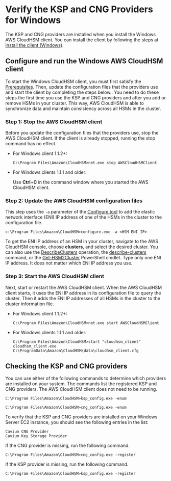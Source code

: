 # Verify the KSP and CNG Providers for Windows<a name="ksp-library-install"></a>

The KSP and CNG providers are installed when you install the Windows AWS CloudHSM client\. You can install the client by following the steps at [Install the client \(Windows\)](install-and-configure-client-win.md)\. 

## Configure and run the Windows AWS CloudHSM client<a name="ksp-configure-client-windows"></a>

To start the Windows CloudHSM client, you must first satisfy the [Prerequisites](ksp-library-prereq.md)\. Then, update the configuration files that the providers use and start the client by completing the steps below\.\. You need to do these steps the first time you use the KSP and CNG providers and after you add or remove HSMs in your cluster\. This way, AWS CloudHSM is able to synchronize data and maintain consistency across all HSMs in the cluster\.

### Step 1: Stop the AWS CloudHSM client<a name="ksp-stop-cloudhsm-client"></a>

Before you update the configuration files that the providers use, stop the AWS CloudHSM client\. If the client is already stopped, running the stop command has no effect\. 
+ For Windows client 1\.1\.2\+:

  ```
  C:\Program Files\Amazon\CloudHSM>net.exe stop AWSCloudHSMClient
  ```
+ For Windows clients 1\.1\.1 and older:

  Use **Ctrl**\+**C** in the command window where you started the AWS CloudHSM client\.

### Step 2: Update the AWS CloudHSM configuration files<a name="ksp-config-a"></a>

This step uses the `-a` parameter of the [Configure tool](configure-tool.md) to add the elastic network interface \(ENI\) IP address of one of the HSMs in the cluster to the configuration file\. 

```
c:\Program Files\Amazon\CloudHSM>configure.exe -a <HSM ENI IP>
```

To get the ENI IP address of an HSM in your cluster, navigate to the AWS CloudHSM console, choose **clusters**, and select the desired cluster\. You can also use the [DescribeClusters](https://docs.aws.amazon.com/cloudhsm/latest/APIReference/API_DescribeClusters.html) operation, the [describe\-clusters](https://docs.aws.amazon.com/cli/latest/reference/cloudhsmv2/describe-clusters.html) command, or the [Get\-HSM2Cluster](https://docs.aws.amazon.com/powershell/latest/reference/items/Get-HSM2Cluster.html) PowerShell cmdlet\. Type only one ENI IP address\. It does not matter which ENI IP address you use\. 

### Step 3: Start the AWS CloudHSM client<a name="ksp-start-cloudhsm-client"></a>

Next, start or restart the AWS CloudHSM client\. When the AWS CloudHSM client starts, it uses the ENI IP address in its configuration file to query the cluster\. Then it adds the ENI IP addresses of all HSMs in the cluster to the cluster information file\. 
+ For Windows client 1\.1\.2\+:

  ```
  C:\Program Files\Amazon\CloudHSM>net.exe start AWSCloudHSMClient
  ```
+ For Windows clients 1\.1\.1 and older:

  ```
  C:\Program Files\Amazon\CloudHSM>start "cloudhsm_client" cloudhsm_client.exe C:\ProgramData\Amazon\CloudHSM\data\cloudhsm_client.cfg
  ```

## Checking the KSP and CNG providers<a name="ksp-check-providers"></a>

You can use either of the following commands to determine which providers are installed on your system\. The commands list the registered KSP and CNG providers\. The AWS CloudHSM client does not need to be running\. 

```
C:\Program Files\Amazon\CloudHSM>ksp_config.exe -enum
```

```
C:\Program Files\Amazon\CloudHSM>cng_config.exe -enum
```

To verify that the KSP and CNG providers are installed on your Windows Server EC2 instance, you should see the following entries in the list:

```
Cavium CNG Provider
Cavium Key Storage Provider
```

If the CNG provider is missing, run the following command\. 

```
C:\Program Files\Amazon\CloudHSM>cng_config.exe -register
```

If the KSP provider is missing, run the following command\.

```
C:\Program Files\Amazon\CloudHSM>ksp_config.exe -register
```